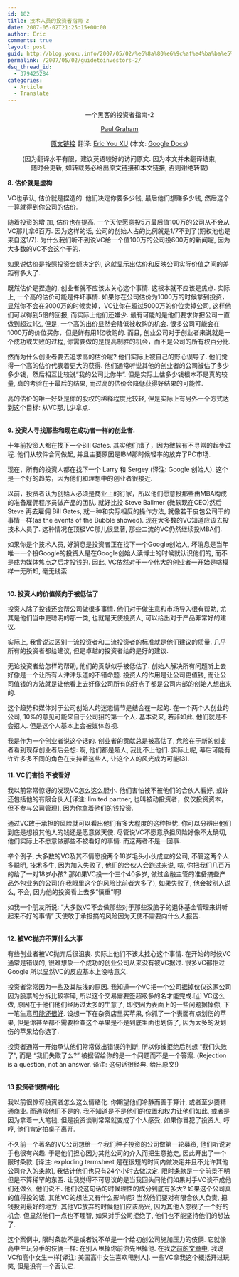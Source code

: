 ```yaml
---
id: 182
title: 技术人员的投资者指南-2
date: 2007-05-02T21:25:15+00:00
author: Eric
comments: true
layout: post
guid: http://blog.youxu.info/2007/05/02/%e6%8a%80%e6%9c%af%e4%ba%ba%e5%91%98%e7%9a%84%e6%8a%95%e8%b5%84%e8%80%85%e6%8c%87%e5%8d%97-2/
permalink: /2007/05/02/guidetoinvestors-2/
dsq_thread_id:
  - 379425284
categories:
  - Article
  - Translate
---
```

<p style="text-align: center">
  一个黑客的投资者指南-2
</p>

<p style="text-align: center">
  <a href="http://www.paulgraham.com/">Paul Graham</a>
</p>

<p style="text-align: center">
  <a href="http://www.paulgraham.com/guidetoinvestors.html">原文链接</a> 翻译: <a href="http://blog.youxu.info">Eric You XU</a> (本文: <a href="http://docs.google.com/Doc?id=d2dg9xt_66d7zbm3">Google Docs</a>)
</p>

<p style="text-align: center">
  (因为翻译水平有限，建议英语较好的访问原文. 因为本文并未翻译结束,<br /> 随时会更新, 如转载务必给出原文链接和本文链接, 否则谢绝转载)
</p>

<p align="left">
  <span style="font-weight: bold">8. 估价就是虚构</span>
</p>

VC也承认, 估价就是捏造的. 他们决定你要多少钱, 最后他们想赚多少钱, 然后这个一算就得到你公司的估价.

随着投资的增 加, 估价也在提高. 一个天使愿意投5万最后值100万的公司从不会从VC那儿拿6百万. 因为这样的话, 公司的创始人占的比例就是1/7不到了(期权池也是来自这1/7). 为什么我们听不到说VC给一个值100万的公司投600万的新闻呢, 因为大多数的VC不会这个干的.

如果说估价是按照投资金额决定的, 这就显示出估价和反映公司实际价值之间的差距有多大了.

既然估价是捏造的, 创业者就不应该太关心这个事情. 这根本就不应该是焦点. 实际上, 一个高的估价可能是件坏事情. 如果你在公司估价为1000万的时候拿到投资，显然你不会在2000万的时候卖掉，VC让你在超过5000万的价位卖掉公司, 这样他们可以得到5倍的回报, 而实际上他们还嫌少. 最有可能的是他们要求你把公司一直做到超过1亿, 但是, 一个高的出价显然会降低被收购的机会. 很多公司可能会在1000万的价位买你，但是鲜有用1亿收购的. 而且, 创业公司对于创业者来说就是一个成功或失败的过程, 你需要做的是提高制胜的机会，而不是公司的所有权百分比.

然而为什么创业者要去追求高的估价呢? 他们实际上被自己的野心误导了. 他们觉得一个高的估价代表着更大的获得. 他们通常听说其他的创业者的公司被估了多少多少钱，然后相互比较说&#8221;我的公司比你牛&#8221;. 但是实际上估多少钱根本不是真的较量, 真的考验在于最后的结果, 而过高的估价会降低获得好结果的可能性.

高的估价的唯一好处是你的股权的稀释程度比较轻, 但是实际上有另外一个方式达到这个目标: 从VC那儿少拿点.

 <br style="font-weight: bold" /><span style="font-weight: bold">9. 投资人寻找那些和现在成功者一样的创业者.</span>
  
 <font face="verdana" size="2"></font>
  
十年前投资人都在找下一个Bill Gates. 其实他们错了，因为微软有不寻常的起步过程. 他们从软件合同做起, 并且主要原因是IBM那时候轻率的放弃了PC市场.

现在，所有的投资人都在找下一个 Larry 和 Sergey (译注: Google 创始人). 这个是一个好的趋势，因为他们和理想中的创业者很接近.

以前，投资者认为创始人必须是商业上的行家，所以他们愿意投那些由MBA构成的准备雇佣程序员做产品的团队. 就好比投 Steve Ballmer (微软现在CEO)然后 Steve 再去雇佣 Bill Gates, 就一种和实际相反的操作方法, 就像若干皮包公司干的事情一样(as the events of the Bubble showed). 现在大多数的VC知道应该去投技术人员了. 这种情况在顶极VC那儿很显著, 那些二流的VC仍然继续投MBA们.

如果你是个技术人员, 好消息是投资者正在找下一个Google创始人, 坏消息是当年唯一一个投Google的投资人是在Google创始人读博士的时候就认识他们的, 而不是成为媒体焦点之后才投钱的. 因此, VC依然对于一个伟大的创业者一开始是啥模样一无所知, 毫无线索.
  
 <br style="font-weight: bold" /><span style="font-weight: bold">10. 投资人的价值倾向于被低估了</span>

投资人除了投钱还会帮公司做很多事情. 他们对于做生意和市场导入很有帮助, 尤其是他们当中更聪明的那一类, 也就是天使投资人, 可以给出对于产品非常好的建议.

实际上, 我曾说过区别一流投资者和二流投资者的标准就是他们建议的质量. 几乎所有的投资者都给建议, 但是卓越的投资者给的是好的建议.

无论投资者给怎样的帮助, 他们的贡献似乎被低估了. 创始人解决所有问题听上去好像是一个让所有人津津乐道的不错命题. 投资人的作用是让公司更值钱, 而让公司值钱的方法就是让他看上去好像公司所有的好点子都是公司内部的创始人想出来的.

这个趋势和媒体对于公司创始人的迷恋情节是结合在一起的. 在一个两个人创业的公司, 10%的意见可能来自于公司招的第一个人. 基本说来, 若非如此, 他们就是不会招人. 但是这个人基本上会被媒体忽视.

我是作为一个创业者说这个话的. 创业者的贡献总是被高估了, 危险在于新的创业者看到现存创业者后会想: 啊, 他们都是超人, 我比不上他们. 实际上呢, 幕后可能有许许多多不同的角色在支持着这些人, 让这个人的风光成为可能[3]. <br style="font-weight: bold" /> <br style="font-weight: bold" /><span style="font-weight: bold">11. VC们害怕 不被看好</span>

我以前常常惊讶的发现VC怎么这么胆小. 他们害怕被不被他们的合伙人看好, 或许还包括他的有限合伙人[译注: limited partner, 也叫被动投资者，仅仅投资资本，但不参与公司管理], 因为你拿着他们的钱投资.

通过VC敢于承担的风险就可以看出他们有多大程度的这种担忧. 你可以分辨出他们到底是想投其他人的钱还是愿意做天使. 尽管说VC不愿意承担风险好像不太确切, 他们实际上不愿意做那些不被看好的事情. 而这两者不是一回事.

举个例子, 大多数的VC及其不情愿投两个18岁毛头小伙成立的公司, 不管这两个人多聪明, 技术多牛, 因为加入失败了, 他们的合伙人会跑过来说, 啥, 你把我们几百万的给了一对18岁小孩? 那如果VC投一个三个40多岁, 做过金融主管的准备搞些产品外包业务的公司(在我眼里这个的风险比前者大多了), 如果失败了, 他会被别人说么, 不会, 因为他的投资看上去多&#8221;慎重&#8221;啊!

如我一个朋友所说: &#8220;大多数VC不会做那些对于那些没脑子的退休基金管理来讲听起来不好的事情&#8221; 天使敢于承担搞的风险因为天使不需要向什么人报告.
  
 <br style="font-weight: bold" /><span style="font-weight: bold">12. 被VC抛弃不算什么大事</span>

有些创业者被VC抛弃后很沮丧. 实际上他们不该太挂心这个事情. 在开始的时候VC通常是错误的, 很难想象一个成功的创业公司从来没有被VC据过. 很多VC都拒过Google 所以显然VC的反应基本上没啥意义.

投资者常常因为一些及其肤浅的原因. 我知道一个VC把一个公司[据掉](http://ricksegal.typepad.com/pmv/2007/02/a_fatal_paper_c.html)仅仅这家公司因为股票的分拆比较零碎, 所以这个交易需要签超级多的名才能完成.<font color="#777777">[<a href="http://www.paulgraham.com/guidetoinvestors.html#f4n"><font color="#777777">4</font></a>] </font>VC这么做, 原因在于他们他们经历过太多的生意了, 即使因为表面上的一些问题据掉你, 下一笔生意[可能还很好](http://www.paulgraham.com/judgement.html). 设想一下在杂货店里买苹果, 你抓了一个表面有点划伤的苹果, 但是你甚至都不需要检查这个苹果是不是到底里面也划伤了, 因为太多的没划伤的苹果给你选了.

投资者通常一开始承认他们常常做出错误的判断, 所以你被拒绝后别想 &#8220;我们失败了&#8221;, 而是 &#8220;我们失败了么?&#8221; 被据留给你的是一个问题而不是一个答案. (Rejection is a question, not an answer. 译注: 这句话很经典, 给出原文!)
  
 <br style="font-weight: bold" /><span style="font-weight: bold">13 投资者很情绪化</span>

我以前很惊讶投资者怎么这么情绪化. 你期望他们冷静而善于算计, 或者至少要精通商业. 而通常他们不是的. 我不知道是不是他们的位置和权力让他们如此, 或者是因为拿着一大笔钱, 但是投资谈判常常就变成了个人感受, 如果你冒犯了投资人, 哼哼, 他们肯定拍桌子离开.

不久前一个著名的VC公司想给一个我们种子投资的公司做第一轮募资, 他们听说对手也很有兴趣. 于是他们担心因为其他公司的介入而把生意抢走, 因此开出了一个限时条款. [译注: exploding termsheet 是在很短的时间内做决定并且不允许其他公司介入的条款], 我估计他们也只有24个小时去做决定. 限时条款是一个前景不明但是不算稀罕的东西. 让我觉得不可思议的是当我回头问他们如果对手VC谈不成他们还做么, 他们说不. 他们说这句话的时候理性的成分到底有多大? 如果这个公司真的值得投的话, 其他VC的想法又有什么影响呢? 当然他们要对有限合伙人负责, 把钱投到最好的地方; 其他VC放弃的时候他们应该高兴, 因为其他人忽视了一个好的机会. 但显然他们一点也不理智, 如果对手公司拒绝了, 他们也不能坚持他们的想法了.

这个案例中, 限时条款不是或者说不单是一个给初创公司施加压力的伎俩. 它就像高中生玩分手的伎俩一样: 在别人甩掉你前你先甩掉他. 在我[之前的文章中](http://www.paulgraham.com/startupfunding.html), 我说VC和高中女生一样[译注: 美国高中女生喜欢甩别人]. 一些VC拿我这个概括开过玩笑, 但是没有一个否认它.